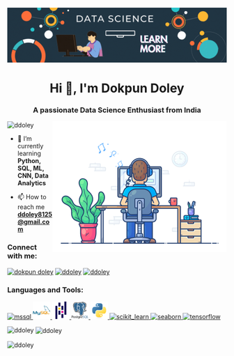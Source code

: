 ![logo](https://github.com/ddoley/dokpun-doley/blob/main/git%20banner.gif)
<h1 align="center">Hi 👋, I'm Dokpun Doley</h1>
<h3 align="center">A passionate Data Science Enthusiast from India</h3>
<img align="right" alt="coding" width="400" src="https://raw.githubusercontent.com/andreapollastri/andreapollastri/main/intro.gif">

<p align="left"> <img src="https://komarev.com/ghpvc/?username=ddoley&label=Profile%20views&color=0e75b6&style=flat" alt="ddoley" /> </p>

- 🌱 I’m currently learning **Python, SQL, ML, CNN, Data Analytics**

- 📫 How to reach me **ddoley8125@gmail.com**

<h3 align="left">Connect with me:</h3>
<p align="left">
<a href="https://linkedin.com/in/dokpun doley" target="blank"><img align="center" src="https://raw.githubusercontent.com/rahuldkjain/github-profile-readme-generator/master/src/images/icons/Social/linked-in-alt.svg" alt="dokpun doley" height="30" width="40" /></a>
<a href="https://www.codechef.com/users/ddoley" target="blank"><img align="center" src="https://cdn.jsdelivr.net/npm/simple-icons@3.1.0/icons/codechef.svg" alt="ddoley" height="30" width="40" /></a>
<a href="https://www.leetcode.com/ddoley" target="blank"><img align="center" src="https://raw.githubusercontent.com/rahuldkjain/github-profile-readme-generator/master/src/images/icons/Social/leet-code.svg" alt="ddoley" height="30" width="40" /></a>
</p>

<h3 align="left">Languages and Tools:</h3>
<p align="left"> <a href="https://www.microsoft.com/en-us/sql-server" target="_blank" rel="noreferrer"> <img src="https://www.svgrepo.com/show/303229/microsoft-sql-server-logo.svg" alt="mssql" width="40" height="40"/> </a> <a href="https://www.mysql.com/" target="_blank" rel="noreferrer"> <img src="https://raw.githubusercontent.com/devicons/devicon/master/icons/mysql/mysql-original-wordmark.svg" alt="mysql" width="40" height="40"/> </a> <a href="https://pandas.pydata.org/" target="_blank" rel="noreferrer"> <img src="https://raw.githubusercontent.com/devicons/devicon/2ae2a900d2f041da66e950e4d48052658d850630/icons/pandas/pandas-original.svg" alt="pandas" width="40" height="40"/> </a> <a href="https://www.postgresql.org" target="_blank" rel="noreferrer"> <img src="https://raw.githubusercontent.com/devicons/devicon/master/icons/postgresql/postgresql-original-wordmark.svg" alt="postgresql" width="40" height="40"/> </a> <a href="https://www.python.org" target="_blank" rel="noreferrer"> <img src="https://raw.githubusercontent.com/devicons/devicon/master/icons/python/python-original.svg" alt="python" width="40" height="40"/> </a> <a href="https://scikit-learn.org/" target="_blank" rel="noreferrer"> <img src="https://upload.wikimedia.org/wikipedia/commons/0/05/Scikit_learn_logo_small.svg" alt="scikit_learn" width="40" height="40"/> </a> <a href="https://seaborn.pydata.org/" target="_blank" rel="noreferrer"> <img src="https://seaborn.pydata.org/_images/logo-mark-lightbg.svg" alt="seaborn" width="40" height="40"/> </a> <a href="https://www.tensorflow.org" target="_blank" rel="noreferrer"> <img src="https://www.vectorlogo.zone/logos/tensorflow/tensorflow-icon.svg" alt="tensorflow" width="40" height="40"/> </a> </p>

<p><img align="left" src="https://github-readme-stats.vercel.app/api/top-langs?username=ddoley&show_icons=true&locale=en&layout=compact" alt="ddoley" /></p>

<p>&nbsp;<img align="center" src="https://github-readme-stats.vercel.app/api?username=ddoley&show_icons=true&locale=en" alt="ddoley" /></p>

<p><img align="center" src="https://github-readme-streak-stats.herokuapp.com/?user=ddoley&" alt="ddoley" /></p>
